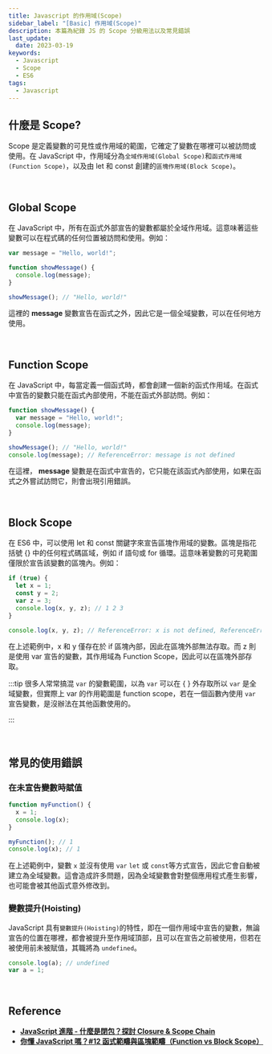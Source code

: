 ```yaml
---
title: Javascript 的作用域(Scope)
sidebar_label: "[Basic] 作用域(Scope)"
description: 本篇為紀錄 JS 的 Scope 分級用法以及常見錯誤
last_update:
  date: 2023-03-19
keywords:
  - Javascript
  - Scope
  - ES6
tags:
  - Javascript
---
```



## **什麼是 Scope?**
Scope 是定義變數的可見性或作用域的範圍，它確定了變數在哪裡可以被訪問或使用。在 JavaScript 中，作用域分為`全域作用域(Global Scope)`和`函式作用域(Function Scope)`，以及由 let 和 const 創建的`區塊作用域(Block Scope)`。


<br/>


## **Global Scope**
在 JavaScript 中，所有在函式外部宣告的變數都屬於全域作用域。這意味著這些變數可以在程式碼的任何位置被訪問和使用。例如：
```js
var message = "Hello, world!";

function showMessage() {
  console.log(message);
}

showMessage(); // "Hello, world!"
```

這裡的 **message** 變數宣告在函式之外，因此它是一個全域變數，可以在任何地方使用。


<br/>


## **Function Scope**
在 JavaScript 中，每當定義一個函式時，都會創建一個新的函式作用域。在函式中宣告的變數只能在函式內部使用，不能在函式外部訪問。例如：

```js
function showMessage() {
  var message = "Hello, world!";
  console.log(message);
}

showMessage(); // "Hello, world!"
console.log(message); // ReferenceError: message is not defined
```

在這裡， **message** 變數是在函式中宣告的，它只能在該函式內部使用，如果在函式之外嘗試訪問它，則會出現引用錯誤。


<br/>


## **Block Scope**
在 ES6 中，可以使用 let 和 const 關鍵字來宣告區塊作用域的變數。區塊是指花括號 {} 中的任何程式碼區域，例如 if 語句或 for 循環。這意味著變數的可見範圍僅限於宣告該變數的區塊內。例如：

```js
if (true) {
  let x = 1;
  const y = 2;
  var z = 3;
  console.log(x, y, z); // 1 2 3
}

console.log(x, y, z); // ReferenceError: x is not defined, ReferenceError: y is not defined, 3
```

在上述範例中，x 和 y 僅存在於 if 區塊內部，因此在區塊外部無法存取。而 z 則是使用 var 宣告的變數，其作用域為 Function Scope，因此可以在區塊外部存取。

:::tip
很多人常常搞混 `var` 的變數範圍，以為 `var` 可以在 { } 外存取所以 `var` 是全域變數，但實際上 var 的作用範圍是 function scope，若在一個函數內使用 `var` 宣告變數，是沒辦法在其他函數使用的。

:::


<br/>


## **常見的使用錯誤**
### **在未宣告變數時賦值**
```js
function myFunction() {
  x = 1;
  console.log(x);
}

myFunction(); // 1
console.log(x); // 1

```

在上述範例中，變數 `x` 並沒有使用 `var` `let` 或 `const`等方式宣告，因此它會自動被建立為全域變數。這會造成許多問題，因為全域變數會對整個應用程式產生影響，也可能會被其他函式意外修改到。


### **變數提升(Hoisting)**
JavaScript 具有`變數提升(Hoisting)`的特性，即在一個作用域中宣告的變數，無論宣告的位置在哪裡，都會被提升至作用域頂部，且可以在宣告之前被使用，但若在被使用前未被賦值，其職將為 `undefined`。
```js
console.log(a); // undefined
var a = 1;
```









<br/>

## **Reference**
- **[JavaScript 進階 - 什麼是閉包？探討 Closure & Scope Chain](https://hackmd.io/@Heidi-Liu/note-js201-closure)**
- **[你懂 JavaScript 嗎？#12 函式範疇與區塊範疇（Function vs Block Scope）](https://www.cythilya.tw/2018/10/19/function-vs-block-scope/)**




